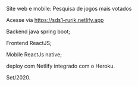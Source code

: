 Site web e mobile: Pesquisa de jogos mais votados

Acesse via https://sds1-rurik.netlify.app

Backend java spring boot;

Frontend ReactJS;

Mobile ReactJs native;

deploy com Netlify integrado com o Heroku.

Set/2020.
